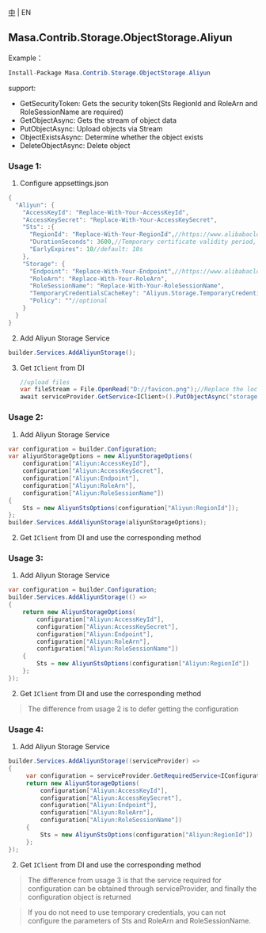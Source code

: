 [中](README.zh-CN.md) | EN

## Masa.Contrib.Storage.ObjectStorage.Aliyun

Example：

````C#
Install-Package Masa.Contrib.Storage.ObjectStorage.Aliyun
````

support:
* GetSecurityToken: Gets the security token(Sts RegionId and RoleArn and RoleSessionName are required)
* GetObjectAsync: Gets the stream of object data
* PutObjectAsync: Upload objects via Stream
* ObjectExistsAsync: Determine whether the object exists
* DeleteObjectAsync: Delete object

### Usage 1:

1. Configure appsettings.json
```` C#
{
  "Aliyun": {
    "AccessKeyId": "Replace-With-Your-AccessKeyId",
    "AccessKeySecret": "Replace-With-Your-AccessKeySecret",
    "Sts": :{
      "RegionId": "Replace-With-Your-RegionId",//https://www.alibabacloud.com/help/en/resource-access-management/latest/endpoints#reference-sdg-3pv-xdb
      "DurationSeconds": 3600,//Temporary certificate validity period, default: 3600s
      "EarlyExpires": 10//default: 10s
    },
    "Storage": {
      "Endpoint": "Replace-With-Your-Endpoint",//https://www.alibabacloud.com/help/en/object-storage-service/latest/regions-and-endpoints#section-plb-2vy-5db
      "RoleArn": "Replace-With-Your-RoleArn",
      "RoleSessionName": "Replace-With-Your-RoleSessionName",
      "TemporaryCredentialsCacheKey": "Aliyun.Storage.TemporaryCredentials",//optional, default: Aliyun.Storage.TemporaryCredentials
      "Policy": ""//optional
    }
  }
}
````

2. Add Aliyun Storage Service

````C#
builder.Services.AddAliyunStorage();
````

3. Get `IClient` from DI

     ```` C#
     //upload files
     var fileStream = File.OpenRead("D://favicon.png");//Replace the local file path
     await serviceProvider.GetService<IClient>().PutObjectAsync("storage1-test", "1.png", fileStream);
     ````

### Usage 2:

1. Add Aliyun Storage Service

````C#
var configuration = builder.Configuration;
var aliyunStorageOptions = new AliyunStorageOptions(
    configuration["Aliyun:AccessKeyId"],
    configuration["Aliyun:AccessKeySecret"],
    configuration["Aliyun:Endpoint"],
    configuration["Aliyun:RoleArn"],
    configuration["Aliyun:RoleSessionName"])
{
    Sts = new AliyunStsOptions(configuration["Aliyun:RegionId"]);
};
builder.Services.AddAliyunStorage(aliyunStorageOptions);
````

2. Get `IClient` from DI and use the corresponding method

### Usage 3:

1. Add Aliyun Storage Service

````C#
var configuration = builder.Configuration;
builder.Services.AddAliyunStorage(() =>
{
    return new AliyunStorageOptions(
        configuration["Aliyun:AccessKeyId"],
        configuration["Aliyun:AccessKeySecret"],
        configuration["Aliyun:Endpoint"],
        configuration["Aliyun:RoleArn"],
        configuration["Aliyun:RoleSessionName"])
    {
        Sts = new AliyunStsOptions(configuration["Aliyun:RegionId"])
    };
});
````

2. Get `IClient` from DI and use the corresponding method

> The difference from usage 2 is to defer getting the configuration

### Usage 4:

1. Add Aliyun Storage Service

````C#
builder.Services.AddAliyunStorage((serviceProvider) =>
{
     var configuration = serviceProvider.GetRequiredService<IConfiguration>();
     return new AliyunStorageOptions(
         configuration["Aliyun:AccessKeyId"],
         configuration["Aliyun:AccessKeySecret"],
         configuration["Aliyun:Endpoint"],
         configuration["Aliyun:RoleArn"],
         configuration["Aliyun:RoleSessionName"])
     {
         Sts = new AliyunStsOptions(configuration["Aliyun:RegionId"])
     };
});
````

2. Get `IClient` from DI and use the corresponding method

> The difference from usage 3 is that the service required for configuration can be obtained through serviceProvider, and finally the configuration object is returned

> If you do not need to use temporary credentials, you can not configure the parameters of Sts and RoleArn and RoleSessionName.